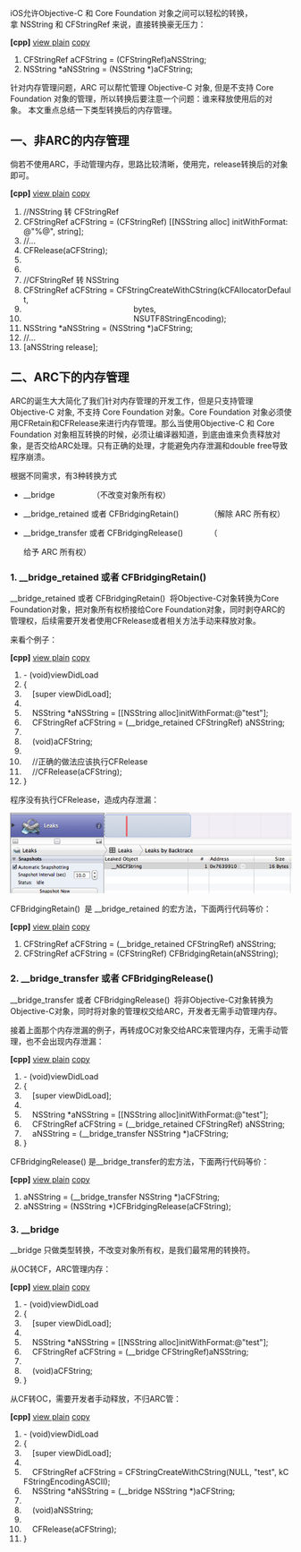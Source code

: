 
iOS允许Objective-C 和 Core Foundation 对象之间可以轻松的转换，拿 NSString 和 CFStringRef 来说，直接转换豪无压力：

**\[cpp\]** [view plain](http://blog.csdn.net/yiyaaixuexi/article/details/8553659# "view plain") [copy](http://blog.csdn.net/yiyaaixuexi/article/details/8553659# "copy")

1.  CFStringRef aCFString = (CFStringRef)aNSString;  
2.  NSString \*aNSString = (NSString \*)aCFString;  

针对内存管理问题，ARC 可以帮忙管理 Objective-C 对象, 但是不支持 Core Foundation 对象的管理，所以转换后要注意一个问题：谁来释放使用后的对象。 本文重点总结一下类型转换后的内存管理。

一、非ARC的内存管理
-------------------

倘若不使用ARC，手动管理内存，思路比较清晰，使用完，release转换后的对象即可。

**\[cpp\]** [view plain](http://blog.csdn.net/yiyaaixuexi/article/details/8553659# "view plain") [copy](http://blog.csdn.net/yiyaaixuexi/article/details/8553659# "copy")

1.  //NSString 转 CFStringRef  
2.  CFStringRef aCFString = (CFStringRef) \[\[NSString alloc\] initWithFormat:@"%@", string\];  
3.  //...  
4.  CFRelease(aCFString);  
5.    
6.    
7.  //CFStringRef 转 NSString  
8.  CFStringRef aCFString = CFStringCreateWithCString(kCFAllocatorDefault,  
9.                                                    bytes,  
10.                                                   NSUTF8StringEncoding);  
11. NSString \*aNSString = (NSString \*)aCFString;  
12. //...  
13. \[aNSString release\];  

二、ARC下的内存管理
-------------------

ARC的诞生大大简化了我们针对内存管理的开发工作，但是只支持管理 Objective-C 对象, 不支持 Core Foundation 对象。Core Foundation 对象必须使用CFRetain和CFRelease来进行内存管理。那么当使用Objective-C 和 Core Foundation 对象相互转换的时候，必须让编译器知道，到底由谁来负责释放对象，是否交给ARC处理。只有正确的处理，才能避免内存泄漏和double free导致程序崩溃。

根据不同需求，有3种转换方式

-   \_\_bridge                 （不改变对象所有权）
-   \_\_bridge\_retained 或者 CFBridgingRetain()              （解除 ARC 所有权）

-   \_\_bridge\_transfer 或者 CFBridgingRelease()            （

    给予 ARC 所有权）

### 1. \_\_bridge\_retained 或者 CFBridgingRetain() 

\_\_bridge\_retained 或者 CFBridgingRetain()  将Objective-C对象转换为Core Foundation对象，把对象所有权桥接给Core Foundation对象，同时剥夺ARC的管理权，后续需要开发者使用CFRelease或者相关方法手动来释放对象。

来看个例子：

**\[cpp\]** [view plain](http://blog.csdn.net/yiyaaixuexi/article/details/8553659# "view plain") [copy](http://blog.csdn.net/yiyaaixuexi/article/details/8553659# "copy")

1.  - (void)viewDidLoad  
2.  {  
3.      \[super viewDidLoad\];  
4.        
5.      NSString \*aNSString = \[\[NSString alloc\]initWithFormat:@"test"\];  
6.      CFStringRef aCFString = (\_\_bridge\_retained CFStringRef) aNSString;  
7.        
8.      (void)aCFString;  
9.        
10.     //正确的做法应该执行CFRelease  
11.     //CFRelease(aCFString);   
12. }  

程序没有执行CFRelease，造成内存泄漏：

![](../../Images/Objective-C%20和%20Core%20Foundation%20对象相互转换的内存管理总结%20-%20博客频道_files/1359547398_2147.png)

CFBridgingRetain()  是 \_\_bridge\_retained 的宏方法，下面两行代码等价：

**\[cpp\]** [view plain](http://blog.csdn.net/yiyaaixuexi/article/details/8553659# "view plain") [copy](http://blog.csdn.net/yiyaaixuexi/article/details/8553659# "copy")

1.  CFStringRef aCFString = (\_\_bridge\_retained CFStringRef) aNSString;  
2.  CFStringRef aCFString = (CFStringRef) CFBridgingRetain(aNSString);  

### 2. \_\_bridge\_transfer 或者 CFBridgingRelease()

\_\_bridge\_transfer 或者 CFBridgingRelease()  将非Objective-C对象转换为Objective-C对象，同时将对象的管理权交给ARC，开发者无需手动管理内存。

接着上面那个内存泄漏的例子，再转成OC对象交给ARC来管理内存，无需手动管理，也不会出现内存泄漏：

**\[cpp\]** [view plain](http://blog.csdn.net/yiyaaixuexi/article/details/8553659# "view plain") [copy](http://blog.csdn.net/yiyaaixuexi/article/details/8553659# "copy")

1.  - (void)viewDidLoad  
2.  {  
3.      \[super viewDidLoad\];  
4.        
5.      NSString \*aNSString = \[\[NSString alloc\]initWithFormat:@"test"\];  
6.      CFStringRef aCFString = (\_\_bridge\_retained CFStringRef) aNSString;  
7.      aNSString = (\_\_bridge\_transfer NSString \*)aCFString;  
8.  }  

CFBridgingRelease() 是\_\_bridge\_transfer的宏方法，下面两行代码等价：

**\[cpp\]** [view plain](http://blog.csdn.net/yiyaaixuexi/article/details/8553659# "view plain") [copy](http://blog.csdn.net/yiyaaixuexi/article/details/8553659# "copy")

1.  aNSString = (\_\_bridge\_transfer NSString \*)aCFString;  
2.  aNSString = (NSString \*)CFBridgingRelease(aCFString);  

### 3. \_\_bridge 

\_\_bridge 只做类型转换，不改变对象所有权，是我们最常用的转换符。

从OC转CF，ARC管理内存：

**\[cpp\]** [view plain](http://blog.csdn.net/yiyaaixuexi/article/details/8553659# "view plain") [copy](http://blog.csdn.net/yiyaaixuexi/article/details/8553659# "copy")

1.  - (void)viewDidLoad  
2.  {  
3.      \[super viewDidLoad\];  
4.        
5.      NSString \*aNSString = \[\[NSString alloc\]initWithFormat:@"test"\];  
6.      CFStringRef aCFString = (\_\_bridge CFStringRef)aNSString;  
7.        
8.      (void)aCFString;  
9.  }  

从CF转OC，需要开发者手动释放，不归ARC管：

**\[cpp\]** [view plain](http://blog.csdn.net/yiyaaixuexi/article/details/8553659# "view plain") [copy](http://blog.csdn.net/yiyaaixuexi/article/details/8553659# "copy")

1.  - (void)viewDidLoad  
2.  {  
3.      \[super viewDidLoad\];  
4.        
5.      CFStringRef aCFString = CFStringCreateWithCString(NULL, "test", kCFStringEncodingASCII);  
6.      NSString \*aNSString = (\_\_bridge NSString \*)aCFString;  
7.        
8.      (void)aNSString;  
9.        
10.     CFRelease(aCFString);  
11. }  

                     

                   


